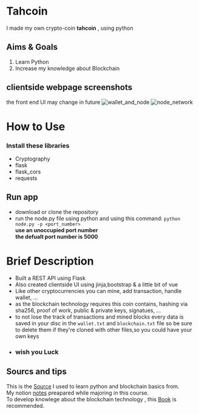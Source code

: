 # Tahcoin
I made my own crypto-coin **tahcoin** , using python 

## Aims & Goals ##
1. Learn Python
2. Increase my knowledge about Blockchain

## clientside webpage screenshots ##
the front end UI may change in future 
![wallet_and_node](https://user-images.githubusercontent.com/78591315/152568946-1d947125-c457-4715-90cd-130050652dc4.png)
![node_network](https://user-images.githubusercontent.com/78591315/152568988-0156ad2e-b8fc-41f5-b6a0-db19113193fc.png)

# How to Use #
### Install these libraries ###
- Cryptography
- flask
- flask_cors
- requests
## Run app ##
- download or clone the repository
- run the node.py file using python and using this command:
    `python node.py -p <port_number>`
    <br>
 **use an unoccupied  port number**
    <br>
 **the defualt port number is 5000**
 
# Brief Description #
- Built a REST API using Flask
- Also created clientside UI using jinja,bootstrap & a little bit of vue
- Like other cryptocurrencies you can mine, add transaction, handle wallet, ...
- as the blockchain technology requires this coin contains, hashing via sha256, proof of work, public & private keys, signatues, ...
- to not lose the track of transactions and mined blocks every data is saved in your disc in the `wallet.txt` and `blockchain.txt` file so be sure to delete them if they're cloned with other files,so you could have your own keys 
- ### wish you Luck ### 

## Sourcs and tips ## 

This is the [Source](https://www.udemy.com/course/learn-python-by-building-a-blockchain-cryptocurrency/ "source") I used to learn python and blockchain basics from.
   <br>
My notion [notes](https://www.notion.so/Learn-python-by-creating-a-blockchain-7e1ff528e1734e269b73d31330720385) preapared while majoring in this course.
   <br>
To develop knowlege about the blockchain technology , this [Book](https://www.goodreads.com/book/show/36189173-blockchain) is recommended.
